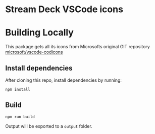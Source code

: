 # Stream Deck VSCode icons

# Building Locally

This package gets all its icons from Microsofts original GIT repository [microsoft/vscode-codicons](https://github.com/microsoft/vscode-codicons)

## Install dependencies
After cloning this repo, install dependencies by running:

```
npm install
```

## Build

```
npm run build
```

Output will be exported to a `output` folder.